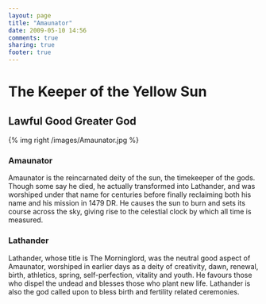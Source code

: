 ```yaml
---
layout: page
title: "Amaunator"
date: 2009-05-10 14:56
comments: true
sharing: true
footer: true
---
```

# The Keeper of the Yellow Sun
## Lawful Good Greater God

{% img right /images/Amaunator.jpg %}

### Amaunator
Amaunator is the reincarnated deity of the sun, the timekeeper of the gods. Though some say he died, he actually transformed into Lathander, and was worshiped under that name for centuries before finally reclaiming both his name and his mission in 1479 DR. He causes the sun to burn and sets its course across the sky, giving rise to the celestial clock by which all time is measured.

### Lathander
Lathander, whose title is The Morninglord, was the neutral good aspect of Amaunator, worshiped in earlier days as a deity of creativity, dawn, renewal, birth, athletics, spring, self-perfection, vitality and youth. He favours those who dispel the undead and blesses those who plant new life. Lathander is also the god called upon to bless birth and fertility related ceremonies.